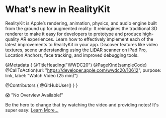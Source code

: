 # What's new in RealityKit

RealityKit is Apple’s rendering, animation, physics, and audio engine built from the ground up for augmented reality: It reimagines the traditional 3D renderer to make it easy for developers to prototype and produce high-quality AR experiences. Learn how to effectively implement each of the latest improvements to RealityKit in your app. Discover features like video textures, scene understanding using the LiDAR scanner on iPad Pro, Location Anchors, face tracking, and improved debugging tools.

@Metadata {
   @TitleHeading("WWDC20")
   @PageKind(sampleCode)
   @CallToAction(url: "https://developer.apple.com/wwdc20/10612", purpose: link, label: "Watch Video (25 min)")

   @Contributors {
      @GitHubUser(<replace this with your GitHub handle>)
   }
}

😱 "No Overview Available!"

Be the hero to change that by watching the video and providing notes! It's super easy:
 [Learn More…](https://wwdcnotes.github.io/WWDCNotes/documentation/wwdcnotes/contributing)
